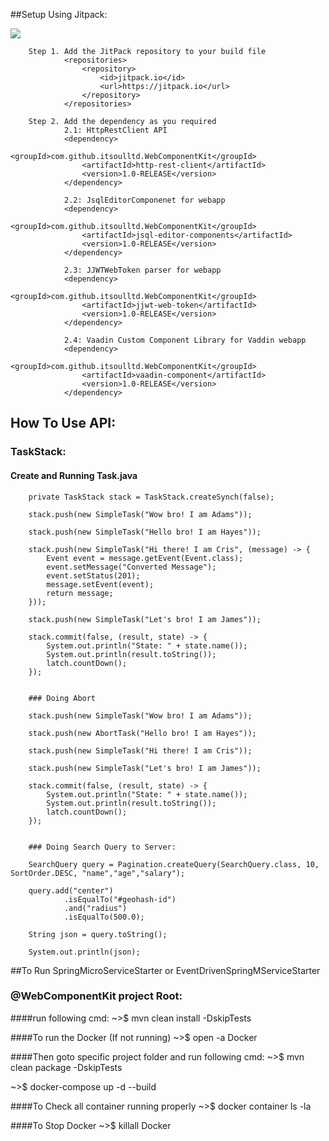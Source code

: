 ##Setup Using Jitpack:

[![](https://jitpack.io/v/itsoulltd/WebComponentKit.svg)](https://jitpack.io/#itsoulltd/WebComponentKit/1.0-RELEASE)

        Step 1. Add the JitPack repository to your build file
                <repositories>
                    <repository>
                        <id>jitpack.io</id>
                        <url>https://jitpack.io</url>
                    </repository>
                </repositories>
                
        Step 2. Add the dependency as you required
                2.1: HttpRestClient API
                <dependency>
                    <groupId>com.github.itsoulltd.WebComponentKit</groupId>
                    <artifactId>http-rest-client</artifactId>
                    <version>1.0-RELEASE</version>
                </dependency>
                
                2.2: JsqlEditorComponenet for webapp
                <dependency>
                    <groupId>com.github.itsoulltd.WebComponentKit</groupId>
                    <artifactId>jsql-editor-components</artifactId>
                    <version>1.0-RELEASE</version>
                </dependency>
                
                2.3: JJWTWebToken parser for webapp
                <dependency>
                    <groupId>com.github.itsoulltd.WebComponentKit</groupId>
                    <artifactId>jjwt-web-token</artifactId>
                    <version>1.0-RELEASE</version>
                </dependency>

                2.4: Vaadin Custom Component Library for Vaddin webapp
                <dependency>
                    <groupId>com.github.itsoulltd.WebComponentKit</groupId>
                    <artifactId>vaadin-component</artifactId>
                    <version>1.0-RELEASE</version>
                </dependency>
                
## How To Use API:

### TaskStack:

#### Create and Running Task.java

        private TaskStack stack = TaskStack.createSynch(false);
        
        stack.push(new SimpleTask("Wow bro! I am Adams"));
        
        stack.push(new SimpleTask("Hello bro! I am Hayes"));
        
        stack.push(new SimpleTask("Hi there! I am Cris", (message) -> {
            Event event = message.getEvent(Event.class);
            event.setMessage("Converted Message");
            event.setStatus(201);
            message.setEvent(event);
            return message;
        }));
        
        stack.push(new SimpleTask("Let's bro! I am James"));
        
        stack.commit(false, (result, state) -> {
            System.out.println("State: " + state.name());
            System.out.println(result.toString());
            latch.countDown();
        });
        
        
        ### Doing Abort
        
        stack.push(new SimpleTask("Wow bro! I am Adams"));
        
        stack.push(new AbortTask("Hello bro! I am Hayes"));
        
        stack.push(new SimpleTask("Hi there! I am Cris"));
        
        stack.push(new SimpleTask("Let's bro! I am James"));
        
        stack.commit(false, (result, state) -> {
            System.out.println("State: " + state.name());
            System.out.println(result.toString());
            latch.countDown();
        });
        
        
        ### Doing Search Query to Server:
        
        SearchQuery query = Pagination.createQuery(SearchQuery.class, 10, SortOrder.DESC, "name","age","salary");
        
        query.add("center")
                .isEqualTo("#geohash-id")
                .and("radius")
                .isEqualTo(500.0);

        String json = query.toString();
        
        System.out.println(json);
        

##To Run SpringMicroServiceStarter or EventDrivenSpringMServiceStarter

### @WebComponentKit project Root:
####run following cmd:
~>$ mvn clean install -DskipTests

####To run the Docker (If not running)
~>$ open -a Docker

####Then goto specific project folder and run following cmd:
~>$ mvn clean package -DskipTests

~>$ docker-compose up -d --build

####To Check all container running properly
~>$ docker container ls -la

####To Stop Docker
~>$ killall Docker

